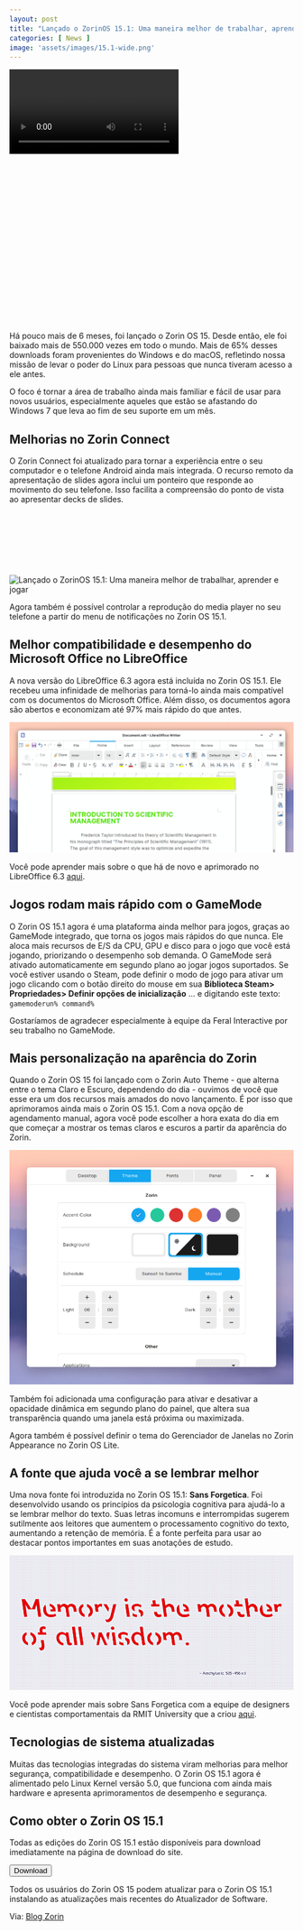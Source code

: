 ```yaml
---
layout: post
title: "Lançado o ZorinOS 15.1: Uma maneira melhor de trabalhar, aprender e jogar"
categories: [ News ]
image: 'assets/images/15.1-wide.png'
---
```


<video autoplay>
      <source src="https://assets.zorincdn.com/videos/15/ultimate.mp4" type="video/mp4">
</video> 

<!-- QUADRADO -->
<script async src="//pagead2.googlesyndication.com/pagead/js/adsbygoogle.js"></script>
<ins class="adsbygoogle"
style="display:inline-block;width:336px;height:280px"
data-ad-client="ca-pub-2838251107855362"
data-ad-slot="5351066970"></ins>
<script>
(adsbygoogle = window.adsbygoogle || []).push({});
</script>

Há pouco mais de 6 meses, foi lançado o Zorin OS 15. Desde então, ele foi baixado mais de 550.000 vezes em todo o mundo. Mais de 65% desses downloads foram provenientes do Windows e do macOS, refletindo nossa missão de levar o poder do Linux para pessoas que nunca tiveram acesso a ele antes.

O foco é tornar a área de trabalho ainda mais familiar e fácil de usar para novos usuários, especialmente aqueles que estão se afastando do Windows 7 que leva ao fim de seu suporte em um mês.

## Melhorias no Zorin Connect

O Zorin Connect foi atualizado para tornar a experiência entre o seu computador e o telefone Android ainda mais integrada. O recurso remoto da apresentação de slides agora inclui um ponteiro que responde ao movimento do seu telefone. Isso facilita a compreensão do ponto de vista ao apresentar decks de slides.

<!-- MINI ANÚNCIO -->
<script async src="//pagead2.googlesyndication.com/pagead/js/adsbygoogle.js"></script>
<!-- Games Root -->
<ins class="adsbygoogle"
style="display:inline-block;width:730px;height:95px"
data-ad-client="ca-pub-2838251107855362"
data-ad-slot="5351066970"></ins>
<script>
(adsbygoogle = window.adsbygoogle || []).push({});
</script>

![Lançado o ZorinOS 15.1: Uma maneira melhor de trabalhar, aprender e jogar](/assets/images/ZorinConnect-Slideshow.gif)

Agora também é possível controlar a reprodução do media player no seu telefone a partir do menu de notificações no Zorin OS 15.1.

## Melhor compatibilidade e desempenho do Microsoft Office no LibreOffice

A nova versão do LibreOffice 6.3 agora está incluída no Zorin OS 15.1. Ele recebeu uma infinidade de melhorias para torná-lo ainda mais compatível com os documentos do Microsoft Office. Além disso, os documentos agora são abertos e economizam até 97% mais rápido do que antes.

![Lançado o ZorinOS 15.1: Uma maneira melhor de trabalhar, aprender e jogar](/assets/images/LibreOffice.png)

Você pode aprender mais sobre o que há de novo e aprimorado no LibreOffice 6.3 [aqui](https://wiki.documentfoundation.org/ReleaseNotes/6.3).

## Jogos rodam mais rápido com o GameMode

O Zorin OS 15.1 agora é uma plataforma ainda melhor para jogos, graças ao GameMode integrado, que torna os jogos mais rápidos do que nunca. Ele aloca mais recursos de E/S da CPU, GPU e disco para o jogo que você está jogando, priorizando o desempenho sob demanda. O GameMode será ativado automaticamente em segundo plano ao jogar jogos suportados. Se você estiver usando o Steam, pode definir o modo de jogo para ativar um jogo clicando com o botão direito do mouse em sua **Biblioteca Steam> Propriedades> Definir opções de inicialização** ... e digitando este texto: `gamemoderun% command%`

Gostaríamos de agradecer especialmente à equipe da Feral Interactive por seu trabalho no GameMode.

<!-- RETANGULO LARGO 2 -->
<script async src="//pagead2.googlesyndication.com/pagead/js/adsbygoogle.js"></script>
<ins class="adsbygoogle"
style="display:block; text-align:center;"
data-ad-layout="in-article"
data-ad-format="fluid"
data-ad-client="ca-pub-2838251107855362"
data-ad-slot="8549252987"></ins>
<script>
(adsbygoogle = window.adsbygoogle || []).push({});
</script>

## Mais personalização na aparência do Zorin

Quando o Zorin OS 15 foi lançado com o Zorin Auto Theme - que alterna entre o tema Claro e Escuro, dependendo do dia - ouvimos de você que esse era um dos recursos mais amados do novo lançamento. É por isso que aprimoramos ainda mais o Zorin OS 15.1. Com a nova opção de agendamento manual, agora você pode escolher a hora exata do dia em que começar a mostrar os temas claros e escuros a partir da aparência do Zorin.

![Lançado o ZorinOS 15.1: Uma maneira melhor de trabalhar, aprender e jogar](/assets/images/ZorinAutoTheme-Manual.png)

Também foi adicionada uma configuração para ativar e desativar a opacidade dinâmica em segundo plano do painel, que altera sua transparência quando uma janela está próxima ou maximizada.

Agora também é possível definir o tema do Gerenciador de Janelas no Zorin Appearance no Zorin OS Lite.

## A fonte que ajuda você a se lembrar melhor

Uma nova fonte foi introduzida no Zorin OS 15.1: **Sans Forgetica**. Foi desenvolvido usando os princípios da psicologia cognitiva para ajudá-lo a se lembrar melhor do texto. Suas letras incomuns e interrompidas sugerem sutilmente aos leitores que aumentem o processamento cognitivo do texto, aumentando a retenção de memória. É a fonte perfeita para usar ao destacar pontos importantes em suas anotações de estudo.

<!-- RETANGULO LARGO -->
<script async src="https://pagead2.googlesyndication.com/pagead/js/adsbygoogle.js"></script>
<!-- Informat -->
<ins class="adsbygoogle"
style="display:block"
data-ad-client="ca-pub-2838251107855362"
data-ad-slot="2327980059"
data-ad-format="auto"
data-full-width-responsive="true"></ins>
<script>
(adsbygoogle = window.adsbygoogle || []).push({});
</script>

![Lançado o ZorinOS 15.1: Uma maneira melhor de trabalhar, aprender e jogar](/assets/images/Sans-Forgetica.png)

Você pode aprender mais sobre Sans Forgetica com a equipe de designers e cientistas comportamentais da RMIT University que a criou [aqui](https://sansforgetica.rmit/).

## Tecnologias de sistema atualizadas

Muitas das tecnologias integradas do sistema viram melhorias para melhor segurança, compatibilidade e desempenho. O Zorin OS 15.1 agora é alimentado pelo Linux Kernel versão 5.0, que funciona com ainda mais hardware e apresenta aprimoramentos de desempenho e segurança.

## Como obter o Zorin OS 15.1

Todas as edições do Zorin OS 15.1 estão disponíveis para download imediatamente na página de download do site.

<button type="button" class="btn btn-primary btn-lg">Download</button>

Todos os usuários do Zorin OS 15 podem atualizar para o Zorin OS 15.1 instalando as atualizações mais recentes do Atualizador de Software.


Via: [Blog Zorin](https://zoringroup.com/blog/2019/12/12/zorin-os-15-1-is-released-a-better-way-to-work-learn-and-play/)
